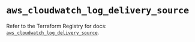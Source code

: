 # `aws_cloudwatch_log_delivery_source`

Refer to the Terraform Registry for docs: [`aws_cloudwatch_log_delivery_source`](https://registry.terraform.io/providers/hashicorp/aws/6.9.0/docs/resources/cloudwatch_log_delivery_source).
